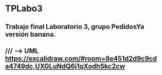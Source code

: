 # TPLabo3
Trabajo final Laboratorio 3, grupo PedidosYa versión banana.
------------------------------------------------------------
/// --> UML
https://excalidraw.com/#room=8e451d2d9c9cda4749dc,UXGLuNdQ6j1qXodhSkc2cw
------------------------------------------------------------
